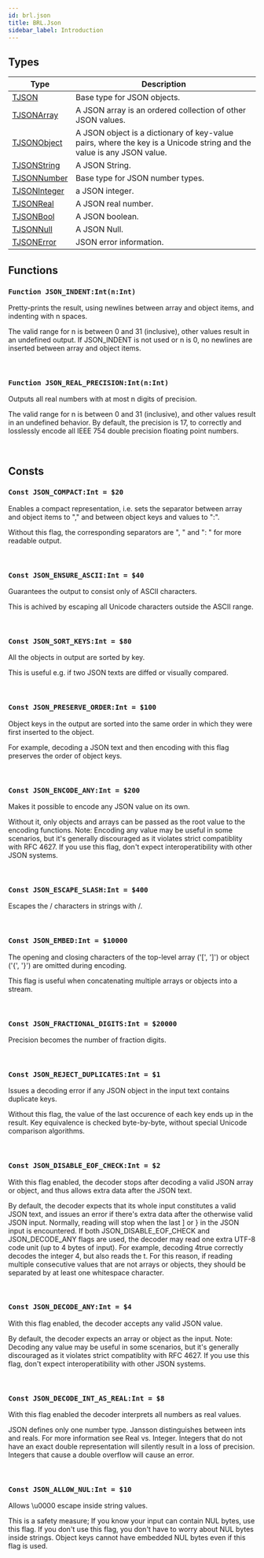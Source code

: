 ```yaml
---
id: brl.json
title: BRL.Json
sidebar_label: Introduction
---
```



## Types
| Type | Description |
|---|---|
| [TJSON](../../brl/brl.json/tjson) | Base type for JSON objects. |
| [TJSONArray](../../brl/brl.json/tjsonarray) | A JSON array is an ordered collection of other JSON values. |
| [TJSONObject](../../brl/brl.json/tjsonobject) | A JSON object is a dictionary of key-value pairs, where the key is a Unicode string and the value is any JSON value. |
| [TJSONString](../../brl/brl.json/tjsonstring) | A JSON String. |
| [TJSONNumber](../../brl/brl.json/tjsonnumber) | Base type for JSON number types. |
| [TJSONInteger](../../brl/brl.json/tjsoninteger) | a JSON integer. |
| [TJSONReal](../../brl/brl.json/tjsonreal) | A JSON real number. |
| [TJSONBool](../../brl/brl.json/tjsonbool) | A JSON boolean. |
| [TJSONNull](../../brl/brl.json/tjsonnull) | A JSON Null. |
| [TJSONError](../../brl/brl.json/tjsonerror) | JSON error information. |

## Functions

### `Function JSON_INDENT:Int(n:Int)`

Pretty-prints the result, using newlines between array and object items, and indenting with n spaces.

The valid range for n is between 0 and 31 (inclusive), other values result in an undefined output. If JSON_INDENT is not used or n is 0,
no newlines are inserted between array and object items.


<br/>

### `Function JSON_REAL_PRECISION:Int(n:Int)`

Outputs all real numbers with at most n digits of precision.

The valid range for n is between 0 and 31 (inclusive), and other values result in an undefined behavior.
By default, the precision is 17, to correctly and losslessly encode all IEEE 754 double precision floating point numbers.


<br/>

## Consts

### `Const JSON_COMPACT:Int = $20`

Enables a compact representation, i.e. sets the separator between array and object items to "," and between object keys and values to ":".

Without this flag, the corresponding separators are ", " and ": " for more readable output.


<br/>

### `Const JSON_ENSURE_ASCII:Int = $40`

Guarantees the output to consist only of ASCII characters.

This is achived by escaping all Unicode characters outside the ASCII range.


<br/>

### `Const JSON_SORT_KEYS:Int = $80`

All the objects in output are sorted by key.

This is useful e.g. if two JSON texts are diffed or visually compared.


<br/>

### `Const JSON_PRESERVE_ORDER:Int = $100`

Object keys in the output are sorted into the same order in which they were first inserted to the object.

For example, decoding a JSON text and then encoding with this flag preserves the order of object keys.


<br/>

### `Const JSON_ENCODE_ANY:Int = $200`

Makes it possible to encode any JSON value on its own.

Without it, only objects and arrays can be passed as the root value to the encoding functions.
Note: Encoding any value may be useful in some scenarios, but it's generally discouraged as it violates strict compatiblity with
RFC 4627. If you use this flag, don't expect interoperatibility with other JSON systems.


<br/>

### `Const JSON_ESCAPE_SLASH:Int = $400`

Escapes the / characters in strings with \/.

<br/>

### `Const JSON_EMBED:Int = $10000`

The opening and closing characters of the top-level array ('[', ']') or object ('{', '}') are omitted during encoding.

This flag is useful when concatenating multiple arrays or objects into a stream.


<br/>

### `Const JSON_FRACTIONAL_DIGITS:Int = $20000`

Precision becomes the number of fraction digits.

<br/>

### `Const JSON_REJECT_DUPLICATES:Int = $1`

Issues a decoding error if any JSON object in the input text contains duplicate keys.

Without this flag, the value of the last occurence of each key ends up in the result.
Key equivalence is checked byte-by-byte, without special Unicode comparison algorithms.


<br/>

### `Const JSON_DISABLE_EOF_CHECK:Int = $2`

With this flag enabled, the decoder stops after decoding a valid JSON array or object, and thus allows extra data after the JSON text.

By default, the decoder expects that its whole input constitutes a valid JSON text, and issues an error if there's extra data after the otherwise valid JSON input.
Normally, reading will stop when the last ] or } in the JSON input is encountered. If both JSON_DISABLE_EOF_CHECK and JSON_DECODE_ANY flags
are used, the decoder may read one extra UTF-8 code unit (up to 4 bytes of input). For example, decoding 4true correctly decodes
the integer 4, but also reads the t. For this reason, if reading multiple consecutive values that are not arrays or objects,
they should be separated by at least one whitespace character.


<br/>

### `Const JSON_DECODE_ANY:Int = $4`

With this flag enabled, the decoder accepts any valid JSON value.

By default, the decoder expects an array or object as the input.
Note: Decoding any value may be useful in some scenarios, but it's generally discouraged as it violates strict compatiblity
with RFC 4627. If you use this flag, don't expect interoperatibility with other JSON systems.


<br/>

### `Const JSON_DECODE_INT_AS_REAL:Int = $8`

With this flag enabled the decoder interprets all numbers as real values.

JSON defines only one number type. Jansson distinguishes between ints and reals. For more information see Real vs. Integer. Integers that do
not have an exact double representation will silently result in a loss of precision. Integers that cause a double overflow will cause an error.


<br/>

### `Const JSON_ALLOW_NUL:Int = $10`

Allows \u0000 escape inside string values.

This is a safety measure; If you know your input can contain NUL bytes, use this flag. If you don't use this flag, you don't have
to worry about NUL bytes inside strings.
Object keys cannot have embedded NUL bytes even if this flag is used.


<br/>

